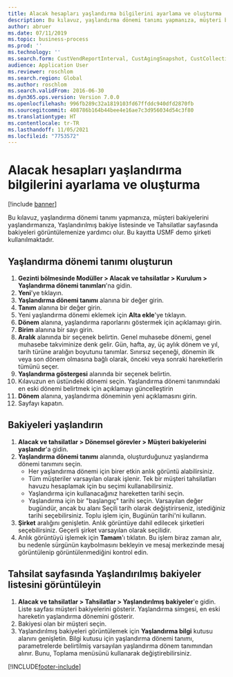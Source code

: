 ```yaml
---
title: Alacak hesapları yaşlandırma bilgilerini ayarlama ve oluşturma
description: Bu kılavuz, yaşlandırma dönemi tanımı yapmanıza, müşteri bakiyelerini yaşlandırmanıza, Yaşlandırılmış bakiye listesinde ve Tahsilatlar sayfasında bakiyeleri görüntülemenize yardımcı olur.
author: abruer
ms.date: 07/11/2019
ms.topic: business-process
ms.prod: ''
ms.technology: ''
ms.search.form: CustVendReportInterval, CustAgingSnapshot, CustCollectionsPoolsListPage, CustCollections
audience: Application User
ms.reviewer: roschlom
ms.search.region: Global
ms.author: roschlom
ms.search.validFrom: 2016-06-30
ms.dyn365.ops.version: Version 7.0.0
ms.openlocfilehash: 996fb289c32a1819103fd67ffddc940dfd2870fb
ms.sourcegitcommit: 408786b164b44bee4e16ae7c3d956034d54c3f80
ms.translationtype: HT
ms.contentlocale: tr-TR
ms.lasthandoff: 11/05/2021
ms.locfileid: "7753572"
---
```

# <a name="set-up-and-generate-accounts-receivable-aging-information"></a>Alacak hesapları yaşlandırma bilgilerini ayarlama ve oluşturma

[!include [banner](../../includes/banner.md)]

Bu kılavuz, yaşlandırma dönemi tanımı yapmanıza, müşteri bakiyelerini yaşlandırmanıza, Yaşlandırılmış bakiye listesinde ve Tahsilatlar sayfasında bakiyeleri görüntülemenize yardımcı olur. Bu kayıtta USMF demo şirketi kullanılmaktadır.


## <a name="create-an-aging-period-definition"></a>Yaşlandırma dönemi tanımı oluşturun
1. **Gezinti bölmesinde Modüller > Alacak ve tahsilatlar > Kurulum > Yaşlandırma dönemi tanımları**'na gidin.
2. **Yeni**'ye tıklayın.
3. **Yaşlandırma dönemi tanımı** alanına bir değer girin.
4. **Tanım** alanına bir değer girin.
5. Yeni yaşlandırma dönemi eklemek için **Alta ekle**'ye tıklayın.
6. **Dönem** alanına, yaşlandırma raporlarını göstermek için açıklamayı girin.
7. **Birim** alanına bir sayı girin.
8. **Aralık** alanında bir seçenek belirtin. Genel muhasebe dönemi, genel muhasebe takviminize denk gelir. Gün, hafta, ay, üç aylık dönem ve yıl, tarih türüne aralığın boyutunu tanımlar. Sınırsız seçeneği, dönemin ilk veya son dönem olmasına bağlı olarak, önceki veya sonraki hareketlerin tümünü seçer.  
9. **Yaşlandırma göstergesi** alanında bir seçenek belirtin.
10. Kılavuzun en üstündeki dönemi seçin. Yaşlandırma dönemi tanımındaki en eski dönemi belirtmek için açıklamayı güncelleştirin
11. **Dönem** alanına, yaşlandırma döneminin yeni açıklamasını girin.
12. Sayfayı kapatın.

## <a name="age-the-balances"></a>Bakiyeleri yaşlandırın
1. **Alacak ve tahsilatlar > Dönemsel görevler > Müşteri bakiyelerini yaşlandır**'a gidin.
2. **Yaşlandırma dönemi tanımı** alanında, oluşturduğunuz yaşlandırma dönemi tanımını seçin.
    + Her yaşlandırma dönemi için birer etkin anlık görüntü alabilirsiniz.  
    + Tüm müşteriler varsayılan olarak işlenir. Tek bir müşteri tahsilatları havuzu hesaplamak için bu seçimi kullanabilirsiniz.  
    + Yaşlandırma için kullanacağınız hareketten tarihi seçin.  
    + Yaşlandırma için bir "başlangıç" tarihi seçin. Varsayılan değer bugündür, ancak bu alanı Seçili tarih olarak değiştirirseniz, istediğiniz tarihi seçebilirsiniz. Toplu işlem için, Bugünün tarihi'ni kullanın.  
3. **Şirket** aralığını genişletin. Anlık görüntüye dahil edilecek şirketleri seçebilirsiniz. Geçerli şirket varsayılan olarak seçilidir.
4. Anlık görüntüyü işlemek için **Tamam**'ı tıklatın. Bu işlem biraz zaman alır, bu nedenle sürgünün kaybolmasını bekleyin ve mesaj merkezinde mesaj görüntülenip görüntülenmediğini kontrol edin.

## <a name="view-the-balances-on-the-aged-balances-list-and-on-the-collection-page"></a>Tahsilat sayfasında Yaşlandırılmış bakiyeler listesini görüntüleyin
1. **Alacak ve tahsilatlar > Tahsilatlar > Yaşlandırılmış bakiyeler**'e gidin. Liste sayfası müşteri bakiyelerini gösterir. Yaşlandırma simgesi, en eski hareketin yaşlandırma dönemini gösterir.  
2. Bakiyesi olan bir müşteri seçin.
3. Yaşlandırılmış bakiyeleri görüntülemek için **Yaşlandırma bilgi** kutusu alanını genişletin. Bilgi kutusu için yaşlandırma dönemi tanımı, parametrelerde belirtilmiş varsayılan yaşlandırma dönem tanımından alınır. Bunu, Toplama menüsünü kullanarak değiştirebilirsiniz.  



[!INCLUDE[footer-include](../../../includes/footer-banner.md)]
